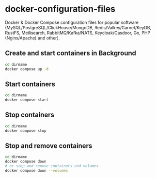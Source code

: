 # docker-configuration-files

Docker & Docker Compose configuration files for popular software (MySQL/PostgreSQL/ClickHouse/MongoDB, Redis/Valkey/Garnet/KeyDB, RustFS, Meilisearch, RabbitMQ/Kafka/NATS, Keycloak/Casdoor, Go, PHP (Nginx/Apache) and other).

## Create and start containers in Background

```sh
cd dirname
docker compose up -d
```

## Start containers

```sh
cd dirname
docker compose start
```

## Stop containers

```sh
cd dirname
docker compose stop
```

## Stop and remove containers

```sh
cd dirname
docker compose down
# or stop and remove containers and volumes
docker compose down --volumes
```
